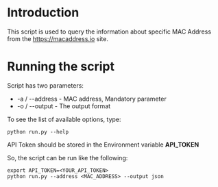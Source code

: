 # Introduction
This script is used to query the information about specific MAC Address from the https://macaddress.io site.

# Running the script
Script has two parameters: 
* -a / --address - MAC address, Mandatory parameter
* -o / --output - The output format

To see the list of available options, type: 
```
python run.py --help
```
API Token should be stored in the Environment variable **API_TOKEN**

So, the script can be run like the following: 
```
export API_TOKEN=<YOUR_API_TOKEN>
python run.py --address <MAC_ADDRESS> --output json
```
